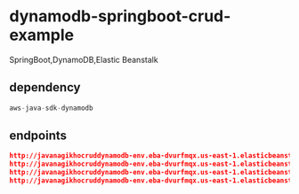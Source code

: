 # dynamodb-springboot-crud-example
SpringBoot,DynamoDB,Elastic Beanstalk

## dependency

```javascript
aws-java-sdk-dynamodb
```
## endpoints

```json
http://javanagikhocruddynamodb-env.eba-dvurfmqx.us-east-1.elasticbeanstalk.com/savePerson (POST)
http://javanagikhocruddynamodb-env.eba-dvurfmqx.us-east-1.elasticbeanstalk.com/getPerson/{id} (GET)
http://javanagikhocruddynamodb-env.eba-dvurfmqx.us-east-1.elasticbeanstalk.com/updatePerson (PUT)
http://javanagikhocruddynamodb-env.eba-dvurfmqx.us-east-1.elasticbeanstalk.com/deletePerson (DELETE)
```
